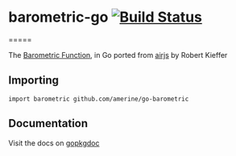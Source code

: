 # barometric-go [![Build Status](https://drone.io/github.com/amerine/go-barometric/status.png)](https://drone.io/github.com/amerine/go-barometric/latest)
=====

The [Barometric Function](http://en.wikipedia.org/wiki/Barometric_formula), in Go ported from [airjs](https://github.com/broofa/airjs) by Robert Kieffer

## Importing

    import barometric github.com/amerine/go-barometric

## Documentation

Visit the docs on [gopkgdoc](http://godoc.org/github.com/amerine/go-barometric)
